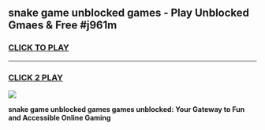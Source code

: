 
## snake game unblocked games - Play Unblocked Gmaes & Free #j961m
<h3>
<a href="https://news.freeplayer.one?title=snake_game_unblocked_games&ref=03M">CLICK TO PLAY</a></h3>
<hr>

<h3>
<a href="https://news.freeplayer.one?title=snake_game_unblocked_games&ref=03M">CLICK 2 PLAY</a>
  
</h3>

<a href="https://news.freeplayer.one?title=snake_game_unblocked_games&ref=03M"><img src="https://clearcache.store/games.png"></a>


**snake game unblocked games games unblocked: Your Gateway to Fun and Accessible Online Gaming**
